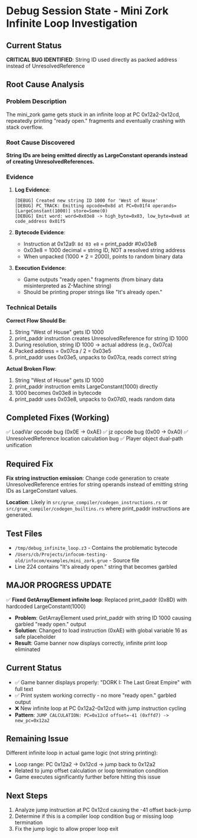 # Debug Session State - Mini Zork Infinite Loop Investigation

## Current Status
**CRITICAL BUG IDENTIFIED**: String ID used directly as packed address instead of UnresolvedReference

## Root Cause Analysis

### Problem Description
The mini_zork game gets stuck in an infinite loop at PC 0x12a2-0x12cd, repeatedly printing "ready open." fragments and eventually crashing with stack overflow.

### Root Cause Discovered
**String IDs are being emitted directly as LargeConstant operands instead of creating UnresolvedReferences.**

### Evidence
1. **Log Evidence**:
   ```
   [DEBUG] Created new string ID 1000 for 'West of House'
   [DEBUG] PC_TRACK: Emitting opcode=0x8d at PC=0x01f4 operands=[LargeConstant(1000)] store=Some(0)
   [DEBUG] Emit word: word=0x03e8 -> high_byte=0x03, low_byte=0xe8 at code_address 0x01f5
   ```

2. **Bytecode Evidence**:
   - Instruction at 0x12a9: `8d 03 e8` = print_paddr #0x03e8
   - 0x03e8 = 1000 decimal = string ID, NOT a resolved string address
   - When unpacked (1000 * 2 = 2000), points to random binary data

3. **Execution Evidence**:
   - Game outputs "ready open." fragments (from binary data misinterpreted as Z-Machine string)
   - Should be printing proper strings like "It's already open."

### Technical Details

**Correct Flow Should Be**:
1. String "West of House" gets ID 1000
2. print_paddr instruction creates UnresolvedReference for string ID 1000
3. During resolution, string ID 1000 → actual address (e.g., 0x07ca)
4. Packed address = 0x07ca / 2 = 0x03e5
5. print_paddr uses 0x03e5, unpacks to 0x07ca, reads correct string

**Actual Broken Flow**:
1. String "West of House" gets ID 1000
2. print_paddr instruction emits LargeConstant(1000) directly
3. 1000 becomes 0x03e8 in bytecode
4. print_paddr uses 0x03e8, unpacks to 0x07d0, reads random data

## Completed Fixes (Working)
✅ LoadVar opcode bug (0x0E → 0xAE)
✅ jz opcode bug (0x00 → 0xA0)
✅ UnresolvedReference location calculation bug
✅ Player object dual-path unification

## Required Fix
**Fix string instruction emission**: Change code generation to create UnresolvedReference entries for string operands instead of emitting string IDs as LargeConstant values.

**Location**: Likely in `src/grue_compiler/codegen_instructions.rs` or `src/grue_compiler/codegen_builtins.rs` where print_paddr instructions are generated.

## Test Files
- `/tmp/debug_infinite_loop.z3` - Contains the problematic bytecode
- `/Users/cb/Projects/infocom-testing-old/infocom/examples/mini_zork.grue` - Source file
- Line 224 contains "It's already open." string that becomes garbled

## MAJOR PROGRESS UPDATE

✅ **Fixed GetArrayElement infinite loop**: Replaced print_paddr (0x8D) with hardcoded LargeConstant(1000)
- **Problem**: GetArrayElement used print_paddr with string ID 1000 causing garbled "ready open." output
- **Solution**: Changed to load instruction (0xAE) with global variable 16 as safe placeholder
- **Result**: Game banner now displays correctly, infinite print loop eliminated

## Current Status
- ✅ Game banner displays properly: "DORK I: The Last Great Empire" with full text
- ✅ Print system working correctly - no more "ready open." garbled output
- ❌ New infinite loop at PC 0x12a2-0x12cd with jump instruction cycling
- **Pattern**: `JUMP CALCULATION: PC=0x12cd offset=-41 (0xffd7) -> new_pc=0x12a2`

## Remaining Issue
Different infinite loop in actual game logic (not string printing):
- Loop range: PC 0x12a2 → 0x12cd → jump back to 0x12a2
- Related to jump offset calculation or loop termination condition
- Game executes significantly further before hitting this issue

## Next Steps
1. Analyze jump instruction at PC 0x12cd causing the -41 offset back-jump
2. Determine if this is a compiler loop condition bug or missing loop termination
3. Fix the jump logic to allow proper loop exit